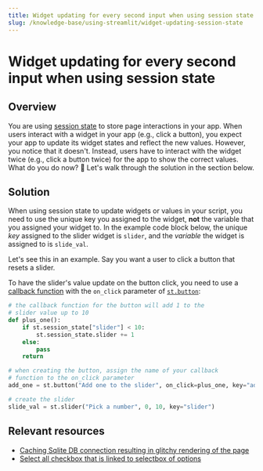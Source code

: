 ```yaml
---
title: Widget updating for every second input when using session state
slug: /knowledge-base/using-streamlit/widget-updating-session-state
---
```


# Widget updating for every second input when using session state

## Overview

You are using [session state](/develop/api-reference/control-flow/session-state) to store page interactions in your app. When users interact with a widget in your app (e.g., click a button), you expect your app to update its widget states and reflect the new values. However, you notice that it doesn't. Instead, users have to interact with the widget twice (e.g., click a button twice) for the app to show the correct values. What do you do now? 🤔 Let's walk through the solution in the section below.

## Solution

When using session state to update widgets or values in your script, you need to use the unique key you assigned to the widget, **not** the variable that you assigned your widget to. In the example code block below, the unique _key_ assigned to the slider widget is `slider`, and the _variable_ the widget is assigned to is `slide_val`.

Let's see this in an example. Say you want a user to click a button that resets a slider.

To have the slider's value update on the button click, you need to use a [callback function](/develop/api-reference/control-flow/session-state#use-callbacks-to-update-session-state) with the `on_click` parameter of [`st.button`](/develop/api-reference/widgets/st.button):

```python
# the callback function for the button will add 1 to the
# slider value up to 10
def plus_one():
    if st.session_state["slider"] < 10:
        st.session_state.slider += 1
    else:
        pass
    return

# when creating the button, assign the name of your callback
# function to the on_click parameter
add_one = st.button("Add one to the slider", on_click=plus_one, key="add_one")

# create the slider
slide_val = st.slider("Pick a number", 0, 10, key="slider")
```

## Relevant resources

- [Caching Sqlite DB connection resulting in glitchy rendering of the page](https://discuss.streamlit.io/t/caching-sqlite-db-connection-resulting-in-glitchy-rendering-of-the-page/19017)
- [Select all checkbox that is linked to selectbox of options](https://discuss.streamlit.io/t/select-all-checkbox-that-is-linked-to-selectbox-of-options/18521)
